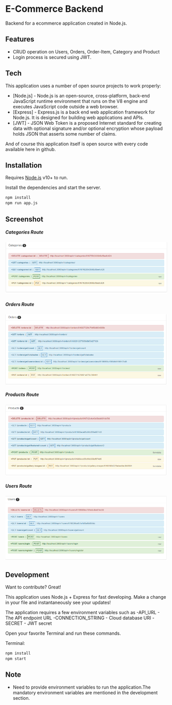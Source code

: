 # E-Commerce Backend
Backend for a ecommerce application created in Node.js.

## Features

- CRUD operation on Users, Orders, Order-Item, Category and Product
- Login process is secured using JWT.

## Tech

This application uses a number of open source projects to work properly:

- [Node.js] - Node.js is an open-source, cross-platform, back-end JavaScript runtime environment that runs on the V8 engine and executes JavaScript code outside a web browser.
- [Express] -  Express.js is a back end web application framework for Node.js. It is designed for building web applications and APIs. 
- [JWT] - JSON Web Token is a proposed Internet standard for creating data with optional signature and/or optional encryption whose payload holds JSON that asserts some number of claims.

And of course this application itself is open source with every code available here in github.

## Installation

Requires [Node.js](https://nodejs.org/) v10+ to run.

Install the dependencies and start the server.

```sh
npm install
npm run app.js
```

## Screenshot

##### Categories Route
![MainPage](./screenshots/categories.PNG "Main")

##### Orders Route
![Map](./screenshots/orders.PNG "Map")

##### Products Route
![More](./screenshots/products.PNG "More")

##### Users Route
![Country Code](./screenshots/users.PNG "Country Code")

## Development

Want to contribute? Great!

This application uses Node.js + Express for fast developing.
Make a change in your file and instantaneously see your updates!

The application requires a few environment variables such as
-API_URL - The API endpoint URL
-CONNECTION_STRING -  Cloud database URI
-SECRET - JWT secret

Open your favorite Terminal and run these commands.

Terminal:

```sh
npm install
npm start
```

## Note

- Need to provide environment variables to run the application.The mandatory environment variables are mentioned in the development section.



<!-- ## License

MIT -->


